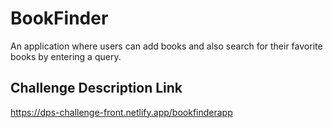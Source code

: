 # BookFinder

An application where users can add books and also search for their favorite books by entering a query.

## Challenge Description Link

https://dps-challenge-front.netlify.app/bookfinderapp
